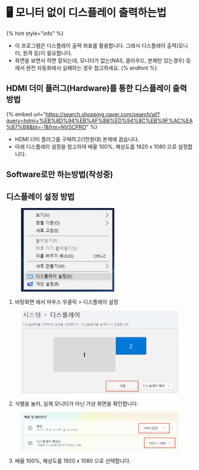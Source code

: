 # 🖥️ 모니터 없이 디스플레이 출력하는법

{% hint style="info" %}
* 이  프로그램은 디스플레이 출력 좌표를 활용합니다. 그래서 디스플레이 출력(모니터, 원격 등)이 필요합니다.
* 화면을 보면서 하면 잘되는데, 모니터가 없는(NAS, 클라우드, 본체만 있는경우) 등에서 완전 자동화에서 실패하는 경우 참고하세요.
{% endhint %}

## HDMI 더미 플러그(Hardware)를 통한 디스플레이 출력 방법

{% embed url="https://search.shopping.naver.com/search/all?query=hdmi+%EB%8D%94%EB%AF%B8%ED%94%8C%EB%9F%AC%EA%B7%B8&bt=-1&frm=NVSCPRO" %}

* HDMI 더미 플러그를 구매하고(1천원대) 본체에 꼽습니다.
* 아래 디스플레이 설정을 참고하여 배율 100%,  해상도를 1920 x 1080 으로 설정합니다.



## Software로만 하는방법(작성중)





## 디스플레이 설정 방법

<div data-full-width="true"><figure><img src="../../.gitbook/assets/image (1) (1) (1) (1) (1) (1) (1) (1) (1).png" alt="" width="251"><figcaption></figcaption></figure></div>

1. 바탕화면 에서 마우스 우클릭 > 디스플레이 설정



<figure><img src="../../.gitbook/assets/image (1) (1) (1) (1) (1) (1) (1) (1) (1) (1).png" alt=""><figcaption></figcaption></figure>

2. 식별을 눌러, 실제 모니터가 아닌 가상 화면을 확인합니다.



<figure><img src="../../.gitbook/assets/image (2) (1) (1) (1) (1).png" alt=""><figcaption></figcaption></figure>

3. 배율 100%, 해상도를 1920 x 1080 으로 선택합니다.
